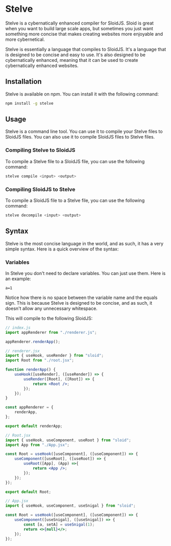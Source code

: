 # Stelve

Stelve is a cybernatically enhanced compiler for SloidJS. Sloid is great when you want to build large scale apps, but sometimes you just want something more concise that makes creating websites more enjoyable and more cybernetical.

Stelve is essentially a language that compiles to SloidJS. It's a language that is designed to be concise and easy to use. It's also designed to be cybernatically enhanced, meaning that it can be used to create cybernatically enhanced websites.


## Installation

Stelve is available on npm. You can install it with the following command:

```bash
npm install -g stelve
```


## Usage

Stelve is a command line tool. You can use it to compile your Stelve files to SloidJS files. You can also use it to compile SloidJS files to Stelve files.

### Compiling Stelve to SloidJS

To compile a Stelve file to a SloidJS file, you can use the following command:

```bash
stelve compile <input> <output>
```

### Compiling SloidJS to Stelve

To compile a SloidJS file to a Stelve file, you can use the following command:

```bash
stelve decompile <input> <output>
```


## Syntax

Stelve is the most concise language in the world, and as such, it has a very simple syntax. Here is a quick overview of the syntax:

### Variables

In Stelve you don't need to declare variables. You can just use them. Here is an example:

```stelve
a=1
```

Notice how there is no space between the variable name and the equals sign. This is because Stelve is designed to be concise, and as such, it doesn't allow any unnecessary whitespace.

This will compile to the following SloidJS:

```js
// index.js
import appRenderer from "./renderer.js";

appRenderer.renderApp();

```

```jsx
// renderer.jsx
import { useHook, useRender } from "sloid";
import Root from "./root.jsx";

function renderApp() {
	useHook([useRender], ([useRender]) => {
		useRender([Root], ([Root]) => {
			return <Root />;
		});
	});
}

const appRenderer = {
	renderApp,
};

export default renderApp;

```

```jsx
// Root.jsx
import { useHook, useComponent, useRoot } from "sloid";
import App from "./App.jsx";

const Root = useHook([useComponent], ([useComponent]) => {
	useComponent([useRoot], ([useRoot]) => {
		useRoot([App], (App) =>{
			return <App />;
		});
	});
});

export default Root;

```

```jsx
// App.jsx
import { useHook, useComponent, useSnigal } from "sloid";

const Root = useHook([useComponent], ([useComponent]) => {
	useComponent([useSnigal], ([useSnigal]) => {
		const [a, setA] = useSnigal(1);
		return <>{null}</>;
	});
});

```
